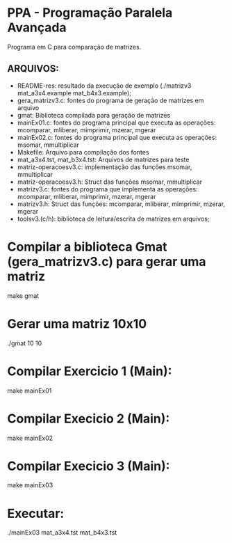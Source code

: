 # PPA - Programação Paralela Avançada
Programa em C para comparação de matrizes.

## ARQUIVOS:
* README-res: resultado da execução de exemplo (./matrizv3 mat_a3x4.example mat_b4x3.example);
* gera_matrizv3.c: fontes do programa de geração de matrizes em arquivo
* gmat: Biblioteca compilada para geração de matrizes
* mainEx01.c: fontes do programa principal que executa as operações: mcomparar, mliberar, mimprimir, mzerar, mgerar
* mainEx02.c: fontes do programa principal que executa as operações: msomar, mmultiplicar
* Makefile: Arquivo para compilação dos fontes
* mat_a3x4.tst, mat_b3x4.tst: Arquivos de matrizes para teste
* matriz-operacoesv3.c: implementação das funções msomar, mmultiplicar
* matriz-operacoesv3.h: Struct das funções msomar, mmultiplicar
* matrizv3.c: fontes do programa que implementa as operações: mcomparar, mliberar, mimprimir, mzerar, mgerar
* matrizv3.h: Struct das funções: mcomparar, mliberar, mimprimir, mzerar, mgerar
* toolsv3.(c/h): biblioteca de leitura/escrita de matrizes em arquivos;  

# Compilar a biblioteca Gmat (gera_matrizv3.c) para gerar uma matriz
make gmat

# Gerar uma matriz 10x10
./gmat 10 10

# Compilar Exercicio 1 (Main):
 make mainEx01

# Compilar Execicio 2 (Main):
make mainEx02

# Compilar Execicio 3 (Main):
make mainEx03

# Executar: 
 ./mainEx03 mat_a3x4.tst mat_b4x3.tst 